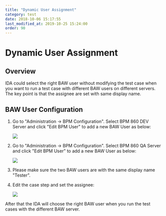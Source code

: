 ```yaml
---
title: "Dynamic User Assignment"
category: test
date: 2018-10-06 15:17:55
last_modified_at: 2019-10-25 15:24:00
order: 90
---
```


# Dynamic User Assignment


## Overview

IDA could select the right BAW user without modifying the test case when you want to run a test case with different BAW users on different servers. The key point is that the assignee are set with same display name.


## BAW User Configuration

1. Go to "Administration -> BPM Configuration". Select BPM 860 DEV Server and click "Edit BPM User" to add a new BAW User as below:  

    ![][bpm_user_dev]

2. Go to "Administration -> BPM Configuration". Select BPM 860 QA Server and click "Edit BPM User" to add a new BAW User as below:  

    ![][bpm_user_qa]

3. Please make sure the two BAW users are with the same display name "Tester".

4. Edit the case step and set the assignee:

    ![][bpm_user_assignee]

[bpm_user_dev]: ../images/test/bpm_user_dev.png  
[bpm_user_qa]: ../images/test/bpm_user_qa.png  
[bpm_user_assignee]: ../images/test/bpm_user_assignee.png


After that the IDA will choose the right BAW user when you run the test cases with the different BAW server.

